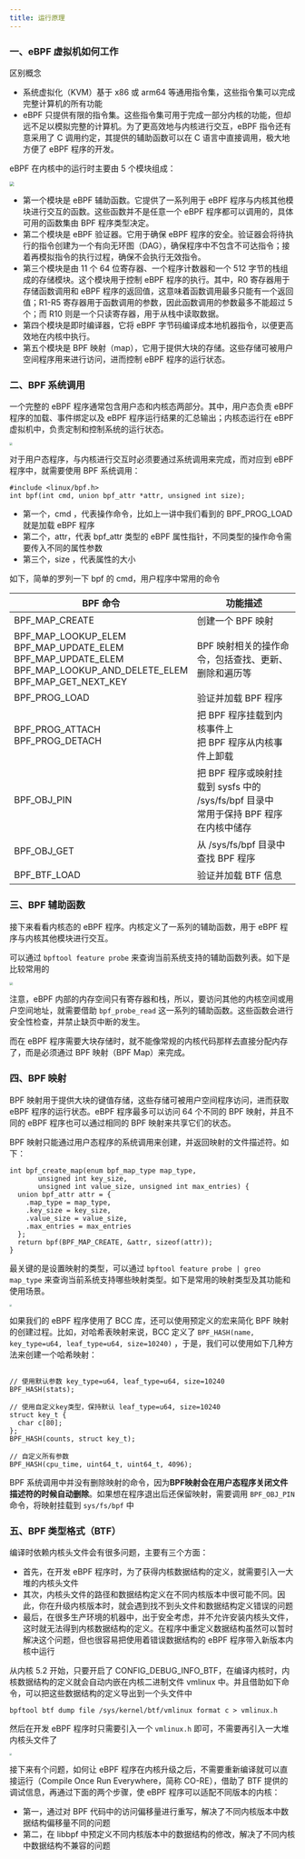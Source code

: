 ```yaml
---
title: 运行原理
---
```


### 一、eBPF 虚拟机如何工作

区别概念

- 系统虚拟化（KVM）基于 x86 或 arm64 等通用指令集，这些指令集可以完成完整计算机的所有功能
- eBPF 只提供有限的指令集。这些指令集可用于完成一部分内核的功能，但却远不足以模拟完整的计算机。为了更高效地与内核进行交互，eBPF 指令还有意采用了 C 调用约定，其提供的辅助函数可以在 C 语言中直接调用，极大地方便了 eBPF 程序的开发。

eBPF 在内核中的运行时主要由 5 个模块组成：

<img src="./image/eBPF运行时.png" style="zoom:50%;" />

- 第一个模块是  eBPF 辅助函数。它提供了一系列用于 eBPF 程序与内核其他模块进行交互的函数。这些函数并不是任意一个 eBPF 程序都可以调用的，具体可用的函数集由 BPF 程序类型决定。
- 第二个模块是  eBPF 验证器。它用于确保 eBPF 程序的安全。验证器会将待执行的指令创建为一个有向无环图（DAG），确保程序中不包含不可达指令；接着再模拟指令的执行过程，确保不会执行无效指令。
- 第三个模块是由  11 个 64 位寄存器、一个程序计数器和一个 512 字节的栈组成的存储模块。这个模块用于控制 eBPF 程序的执行。其中，R0 寄存器用于存储函数调用和 eBPF 程序的返回值，这意味着函数调用最多只能有一个返回值；R1-R5 寄存器用于函数调用的参数，因此函数调用的参数最多不能超过 5 个；而 R10 则是一个只读寄存器，用于从栈中读取数据。
- 第四个模块是即时编译器，它将 eBPF 字节码编译成本地机器指令，以便更高效地在内核中执行。
- 第五个模块是  BPF 映射（map），它用于提供大块的存储。这些存储可被用户空间程序用来进行访问，进而控制 eBPF 程序的运行状态。

### 二、BPF 系统调用

一个完整的 eBPF 程序通常包含用户态和内核态两部分。其中，用户态负责 eBPF 程序的加载、事件绑定以及 eBPF 程序运行结果的汇总输出；内核态运行在 eBPF 虚拟机中，负责定制和控制系统的运行状态。

<img src="./image/BPF系统调用.png" style="zoom:33%;" />

对于用户态程序，与内核进行交互时必须要通过系统调用来完成，而对应到 eBPF 程序中，就需要使用 BPF 系统调用：

```
#include <linux/bpf.h>
int bpf(int cmd, union bpf_attr *attr, unsigned int size);
```

- 第一个，cmd ，代表操作命令，比如上一讲中我们看到的 BPF_PROG_LOAD 就是加载 eBPF 程序
- 第二个，attr，代表 bpf_attr 类型的 eBPF 属性指针，不同类型的操作命令需要传入不同的属性参数
- 第三个，size ，代表属性的大小

如下，简单的罗列一下 bpf 的 cmd，用户程序中常用的命令

| BPF 命令                                                     | 功能描述                                                     |
| ------------------------------------------------------------ | ------------------------------------------------------------ |
| BPF_MAP_CREATE                                               | 创建一个 BPF 映射                                            |
| BPF_MAP_LOOKUP_ELEM<br />BPF_MAP_UPDATE_ELEM<br />BPF_MAP_UPDATE_ELEM<br />BPF_MAP_LOOKUP_AND_DELETE_ELEM<br />BPF_MAP_GET_NEXT_KEY | BPF 映射相关的操作命令，包括查找、更新、删除和遍历等         |
| BPF_PROG_LOAD                                                | 验证并加载 BPF 程序                                          |
| BPF_PROG_ATTACH<br />BPF_PROG_DETACH                         | 把 BPF 程序挂载到内核事件上<br />把 BPF 程序从内核事件上卸载 |
| BPF_OBJ_PIN                                                  | 把 BPF 程序或映射挂载到 sysfs 中的 /sys/fs/bpf 目录中<br />常用于保持 BPF 程序在内核中储存 |
| BPF_OBJ_GET                                                  | 从 /sys/fs/bpf 目录中查找 BPF 程序                           |
| BPF_BTF_LOAD                                                 | 验证并加载 BTF 信息                                          |

### 三、BPF 辅助函数

接下来看看内核态的 eBPF 程序。内核定义了一系列的辅助函数，用于 eBPF 程序与内核其他模块进行交互。

可以通过 `bpftool feature probe` 来查询当前系统支持的辅助函数列表。如下是比较常用的

<img src="./image/bpf辅助函数.png" style="zoom:35%;" />

注意，eBPF 内部的内存空间只有寄存器和栈，所以，要访问其他的内核空间或用户空间地址，就需要借助 `bpf_probe_read` 这一系列的辅助函数。这些函数会进行安全性检查，并禁止缺页中断的发生。

而在 eBPF 程序需要大块存储时，就不能像常规的内核代码那样去直接分配内存了，而是必须通过 BPF 映射（BPF Map）来完成。

### 四、BPF 映射

BPF 映射用于提供大块的键值存储，这些存储可被用户空间程序访问，进而获取 eBPF 程序的运行状态。eBPF 程序最多可以访问 64 个不同的 BPF 映射，并且不同的 eBPF 程序也可以通过相同的 BPF 映射来共享它们的状态。

BPF 映射只能通过用户态程序的系统调用来创建，并返回映射的文件描述符。如下：

```
int bpf_create_map(enum bpf_map_type map_type,
       unsigned int key_size,
       unsigned int value_size, unsigned int max_entries) {
  union bpf_attr attr = {
    .map_type = map_type,
    .key_size = key_size,
    .value_size = value_size,
    .max_entries = max_entries
  };
  return bpf(BPF_MAP_CREATE, &attr, sizeof(attr));
}
```

最关键的是设置映射的类型，可以通过 `bpftool feature probe | greo map_type` 来查询当前系统支持哪些映射类型。如下是常用的映射类型及其功能和使用场景。

<img src="./image/BPF映射类型.png" style="zoom:25%;" />

如果我们的 eBPF 程序使用了 BCC 库，还可以使用预定义的宏来简化 BPF 映射的创建过程。比如，对哈希表映射来说，BCC 定义了 `BPF_HASH(name, key_type=u64, leaf_type=u64, size=10240)` ，于是，我们可以使用如下几种方法来创建一个哈希映射：

```

// 使用默认参数 key_type=u64, leaf_type=u64, size=10240
BPF_HASH(stats);

// 使用自定义key类型，保持默认 leaf_type=u64, size=10240
struct key_t {
  char c[80];
};
BPF_HASH(counts, struct key_t);

// 自定义所有参数
BPF_HASH(cpu_time, uint64_t, uint64_t, 4096);
```

BPF 系统调用中并没有删除映射的命令，因为**BPF映射会在用户态程序关闭文件描述符的时候自动删除**。如果想在程序退出后还保留映射，需要调用 `BPF_OBJ_PIN` 命令，将映射挂载到 `sys/fs/bpf` 中

### 五、BPF 类型格式（BTF）

编译时依赖内核头文件会有很多问题，主要有三个方面：

- 首先，在开发 eBPF 程序时，为了获得内核数据结构的定义，就需要引入一大堆的内核头文件
- 其次，内核头文件的路径和数据结构定义在不同内核版本中很可能不同。因此，你在升级内核版本时，就会遇到找不到头文件和数据结构定义错误的问题
- 最后，在很多生产环境的机器中，出于安全考虑，并不允许安装内核头文件，这时就无法得到内核数据结构的定义。在程序中重定义数据结构虽然可以暂时解决这个问题，但也很容易把使用着错误数据结构的 eBPF 程序带入新版本内核中运行

从内核 5.2 开始，只要开启了 CONFIG_DEBUG_INFO_BTF，在编译内核时，内核数据结构的定义就会自动内嵌在内核二进制文件 vmlinux 中。并且借助如下命令，可以把这些数据结构的定义导出到一个头文件中

```
bpftool btf dump file /sys/kernel/btf/vmlinux format c > vmlinux.h
```

然后在开发 eBPF 程序时只需要引入一个 `vmlinux.h` 即可，不需要再引入一大堆内核头文件了

<img src="./image/BTF头文件.png" style="zoom:25%;" />

接下来有个问题，如何让 eBPF 程序在内核升级之后，不需要重新编译就可以直接运行（Compile Once Run Everywhere，简称 CO-RE），借助了 BTF 提供的调试信息，再通过下面的两个步骤，使 eBPF 程序可以适配不同版本的内核：

- 第一，通过对 BPF 代码中的访问偏移量进行重写，解决了不同内核版本中数据结构偏移量不同的问题
- 第二，在 libbpf 中预定义不同内核版本中的数据结构的修改，解决了不同内核中数据结构不兼容的问题